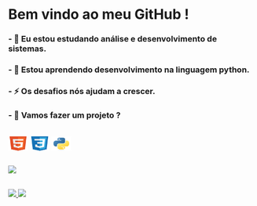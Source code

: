 <!DOCTYPE html>
<html lang="en">
<head>
    <meta charset="UTF-8">
    <meta name="viewport" content="width=device-width, initial-scale=1.0">
</head>
<body>
    <h1><b>Bem vindo ao meu GitHub !</b></h1>
    <h3> - 🔭 Eu estou estudando análise e desenvolvimento de sistemas.</h3>
    <h3> - 🌱 Estou aprendendo desenvolvimento na linguagem python.</h3>
    <h3> - ⚡ Os desafios nós ajudam a crescer.</h3>
    <h3> - 🤔 Vamos fazer um projeto ?</h3>

<div style="display: inline_block"><br>
  <img align="center" alt="Arthur-HTML" height="30" width="40" src="https://raw.githubusercontent.com/devicons/devicon/master/icons/html5/html5-original.svg">
  <img align="center" alt="Arthur-CSS" height="30" width="40" src="https://raw.githubusercontent.com/devicons/devicon/master/icons/css3/css3-original.svg">
  <img align="center" alt="Arthur-Python" height="30" width="40" src="https://raw.githubusercontent.com/devicons/devicon/master/icons/python/python-original.svg">
</div>
  
##
 
<div>
  <a href=https://www.linkedin.com/in/arthur-vitor-lopes-395264318/ target="_blank"><img src="https://img.shields.io/badge/-LinkedIn-%230077B5?style=for-the-badge&logo=linkedin&logoColor=white" target="_blank"></a>
</div>
      
##

<div>
  <a href="https://github.com/arthurlopes-ads">
  <img height="180em" src="https://github-readme-stats.vercel.app/api?username=ArthurLopes-Ads&show_icons=true&theme=dark&include_all_commits=true&count_public=true"/>
  <img height="180em" src="https://github-readme-stats.vercel.app/api/top-langs/?username=ArthurLopes-Ads&layout=compact&langs_count=16&theme=dark"/>
</div>
</body>
</html>
